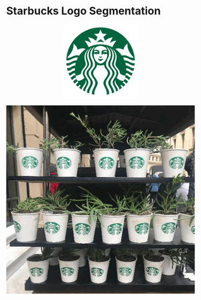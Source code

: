 # Starbucks Logo Segmentation

<div align="center">
    <img src="starbucks-logo.png" width="200" height="200">
</div>

![Alt text](output/Starbucks_logo_guido-coppa-KJ2g56_S3s8-unsplash.gif)




